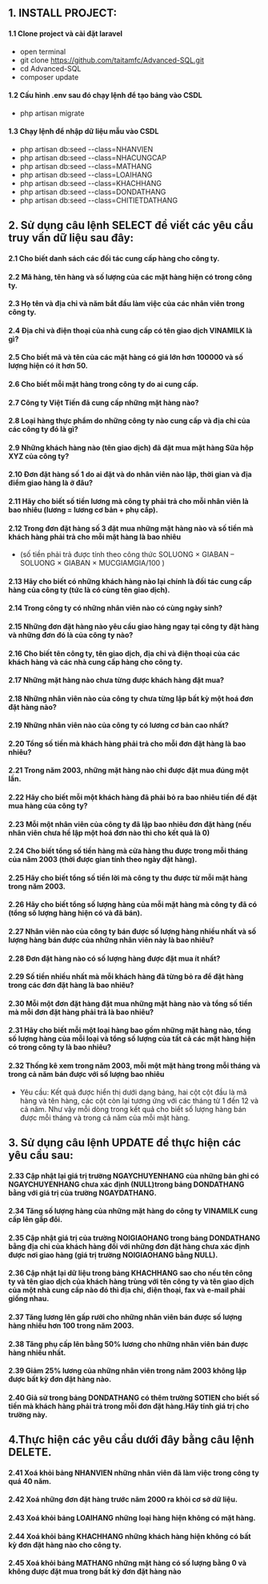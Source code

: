 ## 1. INSTALL PROJECT:
#### 1.1 Clone project và cài đặt laravel
- open terminal
- git clone https://github.com/taitamfc/Advanced-SQL.git
- cd Advanced-SQL
- composer update

#### 1.2 Cấu hình .env sau đó chạy lệnh để tạo bảng vào CSDL
- php artisan migrate

#### 1.3 Chạy lệnh để nhập dữ liệu mẫu vào CSDL
- php artisan db:seed --class=NHANVIEN
- php artisan db:seed --class=NHACUNGCAP
- php artisan db:seed --class=MATHANG
- php artisan db:seed --class=LOAIHANG
- php artisan db:seed --class=KHACHHANG
- php artisan db:seed --class=DONDATHANG
- php artisan db:seed --class=CHITIETDATHANG

## 2. Sử dụng câu lệnh SELECT để viết các yêu cầu truy vấn dữ liệu sau đây:
#### 2.1 Cho biết danh sách các đối tác cung cấp hàng cho công ty.
#### 2.2 Mã hàng, tên hàng và số lượng của các mặt hàng hiện có trong công ty.
#### 2.3  Họ tên và địa chỉ và năm bắt đầu làm việc của các nhân viên trong công ty.
#### 2.4  Địa chỉ và điện thoại của nhà cung cấp có tên giao dịch VINAMILK là gì?
#### 2.5 Cho biết mã và tên của các mặt hàng có giá lớn hơn 100000 và số lượng hiện có ít hơn 50.
#### 2.6  Cho biết mỗi mặt hàng trong công ty do ai cung cấp.
#### 2.7  Công ty Việt Tiến đã cung cấp những mặt hàng nào?
#### 2.8 Loại hàng thực phẩm do những công ty nào cung cấp và địa chỉ của các công ty đó là gì?
#### 2.9 Những khách hàng nào (tên giao dịch) đã đặt mua mặt hàng Sữa hộp XYZ của công ty?
#### 2.10 Đơn đặt hàng số 1 do ai đặt và do nhân viên nào lập, thời gian và địa điểm giao hàng là ở đâu?
#### 2.11 Hãy cho biết số tiền lương mà công ty phải trả cho mỗi nhân viên là bao nhiêu (lương = lương cơ bản + phụ cấp).
#### 2.12 Trong đơn đặt hàng số 3 đặt mua những mặt hàng nào và số tiền mà khách hàng phải trả cho mỗi mặt hàng là bao nhiêu 
- (số tiền phải trả được tính theo công thức SOLUONG × GIABAN – SOLUONG × GIABAN × MUCGIAMGIA/100 )
#### 2.13 Hãy cho biết có những khách hàng nào lại chính là đối tác cung cấp hàng của công ty (tức là có cùng tên giao dịch).
#### 2.14 Trong công ty có những nhân viên nào có cùng ngày sinh?
#### 2.15 Những đơn đặt hàng nào yêu cầu giao hàng ngay tại công ty đặt hàng và những đơn đó là của công ty nào?
#### 2.16 Cho biết tên công ty, tên giao dịch, địa chỉ và điện thoại của các khách hàng và các nhà cung cấp hàng cho công ty.
#### 2.17 Những mặt hàng nào chưa từng được khách hàng đặt mua?
#### 2.18 Những nhân viên nào của công ty chưa từng lập bất kỳ một hoá đơn đặt hàng nào?
#### 2.19 Những nhân viên nào của công ty có lương cơ bản cao nhất?
#### 2.20 Tổng số tiền mà khách hàng phải trả cho mỗi đơn đặt hàng là bao nhiêu?
#### 2.21 Trong năm 2003, những mặt hàng nào chỉ được đặt mua đúng một lần.
#### 2.22 Hãy cho biết mỗi một khách hàng đã phải bỏ ra bao nhiêu tiền để đặt mua hàng của công ty?
#### 2.23 Mỗi một nhân viên của công ty đã lập bao nhiêu đơn đặt hàng (nếu nhân viên chưa hề lập một hoá đơn nào thì cho kết quả là 0)
#### 2.24 Cho biết tổng số tiền hàng mà cửa hàng thu được trong mỗi tháng của năm 2003 (thời được gian tính theo ngày đặt hàng).
#### 2.25 Hãy cho biết tổng số tiền lời mà công ty thu được từ mỗi mặt hàng trong năm 2003.
#### 2.26 Hãy cho biết tổng số lượng hàng của mỗi mặt hàng mà công ty đã có (tổng số lượng hàng hiện có và đã bán).
#### 2.27 Nhân viên nào của công ty bán được số lượng hàng nhiều nhất và số lượng hàng bán được của những nhân viên này là bao nhiêu?
#### 2.28 Đơn đặt hàng nào có số lượng hàng được đặt mua ít nhất?
#### 2.29 Số tiền nhiều nhất mà mỗi khách hàng đã từng bỏ ra để đặt hàng trong các đơn đặt hàng là bao nhiêu?
#### 2.30 Mỗi một đơn đặt hàng đặt mua những mặt hàng nào và tổng số tiền mà mỗi đơn đặt hàng phải trả là bao nhiêu?
#### 2.31 Hãy cho biết mỗi một loại hàng bao gồm những mặt hàng nào, tổng số lượng hàng của mỗi loại và tổng số lượng của tất cả các mặt hàng hiện có trong công ty là bao nhiêu?
#### 2.32 Thống kê xem trong năm 2003, mỗi một mặt hàng trong mỗi tháng và trong cả năm bán được với số lượng bao nhiêu
- Yêu cầu: Kết quả được hiển thị dưới dạng bảng, hai cột cột đầu là mã hàng và tên hàng, các cột còn lại tương ứng với các tháng từ 1 đến 12 và cả năm. Như vậy mỗi dòng trong kết quả cho biết số lượng hàng bán được mỗi tháng và trong cả năm của mỗi mặt hàng.

## 3. Sử dụng câu lệnh UPDATE để thực hiện các yêu cầu sau:
#### 2.33 Cập nhật lại giá trị trường NGAYCHUYENHANG của những bản ghi có NGAYCHUYENHANG chưa xác định (NULL)trong bảng DONDATHANG bằng với giá trị của trường NGAYDATHANG.
#### 2.34 Tăng số lượng hàng của những mặt hàng do công ty VINAMILK cung cấp lên gấp đôi.
#### 2.35 Cập nhật giá trị của trường NOIGIAOHANG trong bảng DONDATHANG bằng địa chỉ của khách hàng đối với những đơn đặt hàng chưa xác định được nơi giao hàng (giá trị trường NOIGIAOHANG bằng NULL).
#### 2.36 Cập nhật lại dữ liệu trong bảng KHACHHANG sao cho nếu tên công ty và tên giao dịch của khách hàng trùng với tên công ty và tên giao dịch của một nhà cung cấp nào đó thì địa chỉ, điện thoại, fax và e-mail phải giống nhau.
#### 2.37 Tăng lương lên gấp rưỡi cho những nhân viên bán được số lượng hàng nhiều hơn 100 trong năm 2003.
#### 2.38 Tăng phụ cấp lên bằng 50% lương cho những nhân viên bán được hàng nhiều nhất.
#### 2.39 Giảm 25% lương của những nhân viên trong năm 2003 không lập được bất kỳ đơn đặt hàng nào.
#### 2.40 Giả sử trong bảng DONDATHANG có thêm trường SOTIEN cho biết số tiền mà khách hàng phải trả trong mỗi đơn đặt hàng.Hãy tính giá trị cho trường này.

## 4.Thực hiện các yêu cầu dưới đây bằng câu lệnh DELETE.
#### 2.41 Xoá khỏi bảng NHANVIEN những nhân viên đã làm việc trong công ty quá 40 năm.
#### 2.42 Xoá những đơn đặt hàng trước năm 2000 ra khỏi cơ sở dữ liệu.
#### 2.43 Xoá khỏi bảng LOAIHANG những loại hàng hiện không có mặt hàng.
#### 2.44 Xoá khỏi bảng KHACHHANG những khách hàng hiện không có bất kỳ đơn đặt hàng nào cho công ty.
#### 2.45 Xoá khỏi bảng MATHANG những mặt hàng có số lượng bằng 0 và không được đặt mua trong bất kỳ đơn đặt hàng nào
